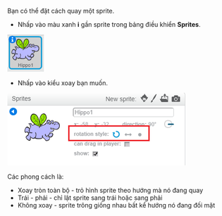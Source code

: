 Bạn có thể đặt cách quay một sprite.

- Nhấp vào màu xanh **i** gần sprite trong bảng điều khiển **Sprites**.

![Nhấp vào i](images/click-i.png)

- Nhấp vào kiểu xoay bạn muốn.

![Phong cách xoay khác nhau](images/rotation-style.png)

Các phong cách là:

- Xoay tròn toàn bộ - trỏ hình sprite theo hướng mà nó đang quay
- Trái - phải - chỉ lật sprite sang trái hoặc sang phải
- Không xoay - sprite trông giống nhau bất kể hướng nó đang đối mặt